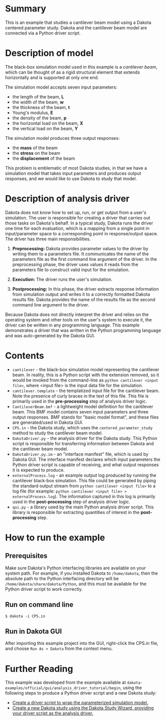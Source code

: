 # Summary

This is an example that studies a cantilever beam model using a Dakota centered parameter study.  Dakota and the cantilever beam model are connected via a Python driver script.

# Description of model

The black-box simulation model used in this example is a *cantilever beam*, which can be thought of as a rigid structural element that extends horizontally and is supported at only one end.

The simulation model accepts seven input parameters:

 - the length of the beam, **L**
 - the width of the beam, **w**
 - the thickness of the beam, **t**
 - Young's modulus, **E**
 - the density of the beam, **p**
 - the horizontal load on the beam, **X**
 - the vertical load on the beam, **Y**

The simulation model produces three output responses:

 - the **mass** of the beam
 - the **stress** on the beam
 - the **displacement** of the beam

This problem is emblematic of most Dakota studies, in that we have a simulation model that takes input parameters and produces output responses, and we would like to use Dakota to study that model.

# Description of analysis driver

Dakota does not know how to set up, run, or get output from a user's simulation.  The user is responsible for creating a driver that carries out those tasks on Dakota's behalf. In a typical study, Dakota runs the driver one time for each evaluation, which is a mapping from a single point in input/parameter space to a corresponding point in response/output space.  The driver has three main responsibilities.

1. **Preprocessing:** Dakota provides parameter values to the driver by writing them to a parameters file.  It communicates the name of the parameters file as the first command line argument of the driver. In the preprocessing phase, the driver uses values it reads from the parameters file to construct valid input for the simulation.

2. **Execution:** The driver runs the user's simulation.

3. **Postprocessing:** In this phase, the driver extracts response information from simulation output and writes it to a correctly formatted Dakota results file. Dakota provides the name of the results file as the second command line argument to the driver.

Because Dakota does not directly interpret the driver and relies on the operating system and other tools on the user's system to execute it, the driver can be written in any programming language.  This example demonstrates a driver that was written in the Python programming language and was auto-generated by the Dakota GUI.

# Contents

- `cantilever` - the black-box simulation model representing the cantilever beam.  In reality, this is a Python script with the extension removed, so it would be invoked from the command-line as `python cantilever <input file>`, where <input file\> is the input data file for the simulation.
- `cantilever.template` - the templatized input file for the cantilever beam.  Note the presence of curly braces in the text of this file.  This file is primarily used in the **pre-processing** step of analysis driver logic.
- `CantileverBeam.bmf` - a lightweight model definition for the cantilever beam.  This BMF model contains seven input parameters and three output responses.  BMF stands for "basic model format", and these files are generated/used in Dakota GUI.
- `CPS.in` - the Dakota study, which uses the `centered_parameter_study` method to study the cantilever beam model.
- `DakotaDriver.py` - the analysis driver for the Dakota study.  This Python script is responsible for transferring information between Dakota and the cantilever beam model.
- `DakotaDriver.py.im` - an "interface manifest" file, which is used by Dakota GUI.  The interface manifest declares which input parameters the Python driver script is capable of receiving, and what output responses it is expected to produce.
- `externalProcess.log` - an example output log produced by running the cantilever black-box simulation.  This file could be generated by piping the standard output stream from `python cantilever <input file>` to a log file (for example:  `python cantilever <input file> > externalProcess.log`).  The information captured in this log is primarily used in the **post-processing** step of analysis driver logic.
- `qoi.py` - a library used by the main Python analysis driver script.  This library is responsible for extracting quantities of interest in the **post-processing** step.

# How to run the example

## Prerequisites

Make sure Dakota's Python interfacing libraries are available on your system path.  For example, if you installed Dakota to `/home/dakota`, then the absolute path to the Python interfacing directory will be `/home/dakota/share/dakota/Python`, and this must be available for the Python driver script to work correctly.

## Run on command line

    $ dakota -i CPS.in

## Run in Dakota GUI

After importing this example project into the GUI, right-click the CPS.in file, and choose `Run As > Dakota` from the context menu.

# Further Reading

This example was developed from the example available at `dakota-examples/official/gui/analysis_driver_tutorial/begin`, using the following steps to produce a Python driver script and a new Dakota study:

 - [Create a driver script to wrap the parameterized simulation model.](https://dakota.sandia.gov/content/wizards-1#script-based-dakota-driver-wizard)
 - [Create a new Dakota study using the Dakota Study Wizard, providing your driver script as the analysis driver.](https://dakota.sandia.gov/content/wizards-1#dakota-study-wizard)

